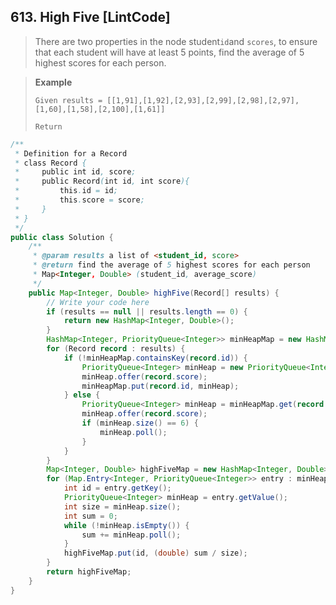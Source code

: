 ## 613. High Five \[LintCode\]

> There are two properties in the node student`id`and `scores`, to ensure that each student will have at least 5 points, find the average of 5 highest scores for each person.

> **Example**
>
> ```
> Given results = [[1,91],[1,92],[2,93],[2,99],[2,98],[2,97],[1,60],[1,58],[2,100],[1,61]]
>
> Return
> ```

```java
/**
 * Definition for a Record
 * class Record {
 *     public int id, score;
 *     public Record(int id, int score){
 *         this.id = id;
 *         this.score = score;
 *     }
 * }
 */
public class Solution {
    /**
     * @param results a list of <student_id, score>
     * @return find the average of 5 highest scores for each person
     * Map<Integer, Double> (student_id, average_score)
     */
    public Map<Integer, Double> highFive(Record[] results) {
        // Write your code here
        if (results == null || results.length == 0) {
            return new HashMap<Integer, Double>();
        }
        HashMap<Integer, PriorityQueue<Integer>> minHeapMap = new HashMap<Integer, PriorityQueue<Integer>>();
        for (Record record : results) {
            if (!minHeapMap.containsKey(record.id)) {
                PriorityQueue<Integer> minHeap = new PriorityQueue<Integer>(6);
                minHeap.offer(record.score);
                minHeapMap.put(record.id, minHeap);
            } else {
                PriorityQueue<Integer> minHeap = minHeapMap.get(record.id);
                minHeap.offer(record.score);
                if (minHeap.size() == 6) {
                    minHeap.poll();
                }
            }
        }
        Map<Integer, Double> highFiveMap = new HashMap<Integer, Double>();
        for (Map.Entry<Integer, PriorityQueue<Integer>> entry : minHeapMap.entrySet()) {
            int id = entry.getKey();
            PriorityQueue<Integer> minHeap = entry.getValue();
            int size = minHeap.size();
            int sum = 0;
            while (!minHeap.isEmpty()) {
                sum += minHeap.poll();
            }
            highFiveMap.put(id, (double) sum / size);
        }
        return highFiveMap;
    }
}
```



